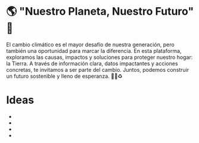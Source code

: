 # 🌎 "Nuestro Planeta, Nuestro Futuro" 🌱

El cambio climático es el mayor desafío de nuestra generación, pero también una oportunidad para marcar la diferencia. En esta plataforma, exploramos las causas, impactos y soluciones para proteger nuestro hogar: la Tierra. A través de información clara, datos impactantes y acciones concretas, te invitamos a ser parte del cambio. Juntos, podemos construir un futuro sostenible y lleno de esperanza. 🌿💙♻️



# Ideas 

- 
- 
- 
- 
